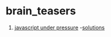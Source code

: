 # brain_teasers

01. [javascript under pressure](http://games.usvsth3m.com/javascript-under-pressure/) -[solutions](https://gist.github.com/speedyGonzales/5a2f09c321cb5c0b5232#file-gistfile1-js)
